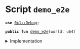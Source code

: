 
<a name="demo_e2e"></a>

# Script `demo_e2e`





<pre><code><b>use</b> <a href="../../modules/doc/Debug.md#0x1_Debug">0x1::Debug</a>;
</code></pre>




<pre><code><b>public</b> <b>fun</b> <a href="ol_demo_e2e.md#demo_e2e">demo_e2e</a>(world: u64)
</code></pre>



<details>
<summary>Implementation</summary>


<pre><code><b>fun</b> <a href="ol_demo_e2e.md#demo_e2e">demo_e2e</a> (world: u64) {
    print(&0x0000000000000000000000000011e110); // Hello!
    print(&world); // World!
}
</code></pre>



</details>


[//]: # ("File containing references which can be used from documentation")
[ACCESS_CONTROL]: https://github.com/libra/lip/blob/master/lips/lip-2.md
[ROLE]: https://github.com/libra/lip/blob/master/lips/lip-2.md#roles
[PERMISSION]: https://github.com/libra/lip/blob/master/lips/lip-2.md#permissions
